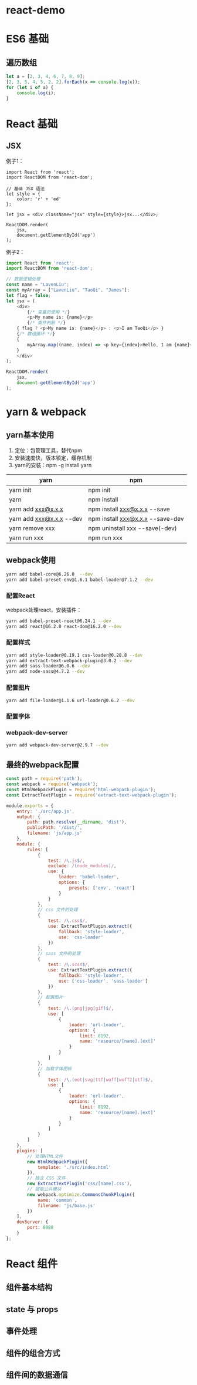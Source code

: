 # react-demo

# ES6 基础

## 遍历数组

```js
let a = [2, 3, 4, 6, 7, 8, 9];
[2, 3, 5, 4, 5, 2, 2].forEach(x => console.log(x));
for (let i of a) {
    console.log(i);
}
```

# React 基础

## JSX

例子1：

```
import React from 'react';
import ReactDOM from 'react-dom';

// 基础 JSX 语法
let style = {
	color: 'r' + 'ed'
};

let jsx = <div className="jsx" style={style}>jsx...</div>;

ReactDOM.render(
	jsx,
	document.getElementById('app')
);
```

例子2：

```js
import React from 'react';
import ReactDOM from 'react-dom';

// 数据逻辑处理
const name = "LavenLiu";
const myArray = ["LavenLiu", "TaoQi", "James"];
let flag = false;
let jsx = (
	<div>
		{/* 变量的使用 */}
		<p>My name is: {name}</p>
		{/* 条件判断 */}
	{ flag ? <p>My name is: {name}</p> : <p>I am TaoQi</p> }
	{/* 数组循环 */}
	{
		myArray.map((name, index) => <p key={index}>Hello, I am {name}</p>)
	}
	</div>
);

ReactDOM.render(
	jsx,
	document.getElementById('app')
);
```

# yarn & webpack

## yarn基本使用

1. 定位：包管理工具，替代npm
2. 安装速度快，版本锁定，缓存机制
3. yarn的安装：npm -g install yarn

| yarn | npm |
|----|----|
| yarn init | npm init |
| yarn | npm install |
| yarn add xxx@x.x.x | npm install xxx@x.x.x --save |
| yarn add xxx@x.x.x --dev | npm install xxx@x.x.x --save-dev |
| yarn remove xxx | npm uninstall xxx --save(-dev) |
| yarn run xxx | npm run xxx |


## webpack使用

```sh
yarn add babel-core@6.26.0  --dev
yarn add babel-preset-env@1.6.1 babel-loader@7.1.2 --dev
```

### 配置React

webpack处理react，安装插件：
```sh
yarn add babel-preset-react@6.24.1 --dev
yarn add react@16.2.0 react-dom@16.2.0 --dev
```

### 配置样式

```sh
yarn add style-loader@0.19.1 css-loader@0.28.8 --dev
yarn add extract-text-webpack-plugin@3.0.2 --dev
yarn add sass-loader@6.0.6 --dev
yarn add node-sass@4.7.2 --dev
```

### 配置图片

```sh
yarn add file-loader@1.1.6 url-loader@0.6.2 --dev
```

### 配置字体

### webpack-dev-server

```sh
yarn add webpack-dev-server@2.9.7 --dev
```


## 最终的webpack配置

```js
const path = require('path');
const webpack = require('webpack');
const HtmlWebpackPlugin = require('html-webpack-plugin');
const ExtractTextPlugin = require('extract-text-webpack-plugin'); 

module.exports = {
	entry: './src/app.js',
	output: {
		path: path.resolve(__dirname, 'dist'),
		publicPath: '/dist/',
		filename: 'js/app.js'
	},
	module: {
		rules: [
			{
				test: /\.js$/,
				exclude: /(node_modules)/,
				use: {
					loader: 'babel-loader',
					options: {
						presets: ['env', 'react']
					}
				}
			},
			// css 文件的处理
			{
				test: /\.css$/,
				use: ExtractTextPlugin.extract({
					fallback: 'style-loader',
					use: 'css-loader'
				})
			},
			// sass 文件的处理
			{
				test: /\.scss$/,
				use: ExtractTextPlugin.extract({
					fallback: 'style-loader',
					use: ['css-loader', 'sass-loader']
				})
			},
			// 配置图片
			{
				test: /\.(png|jpg|gif)$/,
				use: [
					{
						loader: 'url-loader',
						options: {
							limit: 8192,
							name: 'resource/[name].[ext]'
						}
					}
				]
			},
			// 加载字体图标
			{
				test: /\.(eot|svg|ttf|woff|woff2|otf)$/,
				use: [
					{
						loader: 'url-loader',
						options: {
							limit: 8192,
							name: 'resource/[name].[ext]'
						}
					}
				]
			}
		]
	},
	plugins: [
		// 处理HTML文件
		new HtmlWebpackPlugin({
			template: './src/index.html'
		}),
		// 独立 CSS 文件
		new ExtractTextPlugin('css/[name].css'),
		// 提取公共模块
		new webpack.optimize.CommonsChunkPlugin({
			name: 'common',
			filename: 'js/base.js'
		})
	],
	devServer: {
		port: 8088
	}
};
```


# React 组件

## 组件基本结构

## state 与 props

## 事件处理

## 组件的组合方式

## 组件间的数据通信



